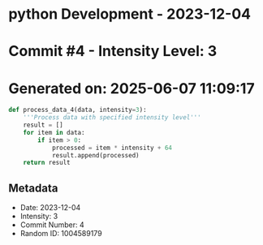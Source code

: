 ﻿# python Development - 2023-12-04
# Commit #4 - Intensity Level: 3
# Generated on: 2025-06-07 11:09:17
```python
def process_data_4(data, intensity=3):
    '''Process data with specified intensity level'''
    result = []
    for item in data:
        if item > 0:
            processed = item * intensity + 64
            result.append(processed)
    return result
```
## Metadata
- Date: 2023-12-04
- Intensity: 3
- Commit Number: 4
- Random ID: 1004589179
